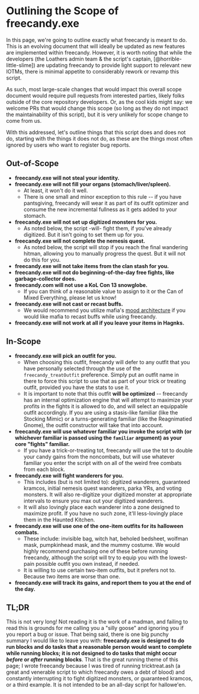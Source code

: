 # Outlining the Scope of freecandy.exe

In this page, we're going to outline exactly what freecandy is meant to do. This is an evolving document that will ideally be updated as new features are implemented within freecandy. However, it is worth noting that while the developers (the Loathers admin team & the script's captain, [@horrible-little-slime]) are updating freecandy to provide light support to relevant new IOTMs, there is minimal appetite to considerably rework or revamp this script.

As such, most large-scale changes that would impact this overall scope document would require pull requests from interested parties, likely folks outside of the core repository developers. Or, as the cool kids might say: we welcome PRs that would change this scope (so long as they do not impact the maintainability of this script), but it is very unlikely for scope change to come from us.

With this addressed, let's outline things that this script does and does not do, starting with the things it does not do, as these are the things most often ignored by users who want to register bug reports.

## Out-of-Scope

- **freecandy.exe will not steal your identity.**
- **freecandy.exe will not fill your organs (stomach/liver/spleen).**
  - At least, it won't do it well.
  - There is one small and minor exception to this rule -- if you have pantsgiving, freecandy will wear it as part of its outfit optimizer and consume the new incremental fullness as it gets added to your stomach.
- **freecandy.exe will not set up digitized monsters for you.**
  - As noted below, the script -will- fight them, if you've already digitized. But it isn't going to set them up for you.
- **freecandy.exe will not complete the nemesis quest.**
  - As noted below, the script will stop if you reach the final wandering hitman, allowing you to manually progress the quest. But it will not do this for you.
- **freecandy.exe will not take items from the clan stash for you.**
- **freecandy.exe will not do beginning-of-the-day free fights, like garbage-collector does.**
- **freecandy.com will not use a KoL Con 13 snowglobe.**
  - If you can think of a reasonable value to assign to it or the Can of Mixed Everything, please let us know!
- **freecandy.exe will not cast or recast buffs.**
  - We would recommend you utilize mafia's [mood architecture](https://wiki.kolmafia.us/index.php/Mood) if you would like mafia to recast buffs while using freecandy.
- **freecandy.exe will not work at all if you leave your items in Hagnks.**

## In-Scope

- **freecandy.exe will pick an outfit for you.**
  - When choosing this outfit, freecandy will defer to any outfit that you have personally selected through the use of the `freecandy_treatOutfit` preference. Simply put an outfit name in there to force this script to use that as part of your trick or treating outfit, provided you have the stats to use it.
  - It is important to note that this outfit **will be optimized** -- freecandy has an internal optimization engine that will attempt to maximize your profits in the fights it is allowed to do, and will select an equippable outfit accordingly. If you are using a stasis-like familiar (like the Stocking Mimic) or a turns-generating familiar (like the Reagnimatied Gnome), the outfit constructor will take that into account.
- **freecandy.exe will use whatever familiar you invoke the script with (or whichever familiar is passed using the `familiar` argument) as your core "fights" familiar.**
  - If you have a trick-or-treating tot, freecandy will use the tot to double your candy gains from the noncombats, but will use whatever familiar you enter the script with on all of the weird free combats from each block.
- **freecandy.exe will fight wanderers for you.**
  - This includes (but is not limited to): digitized wanderers, guaranteed kramcos, initial nemesis quest wanderers, parka YRs, and voting monsters. It will also re-digitize your digitized monster at appropriate intervals to ensure you max out your digitized wanderers.
  - It will also lovingly place each wanderer into a zone designed to maximize profit. If you have no such zone, it'll less-lovingly place them in the Haunted Kitchen.
- **freecandy.exe will use one of the one-item outfits for its halloween combats.**
  - These include: invisible bag, witch hat, beholed bedsheet, wolfman mask, pumpkinhead mask, and the mummy costume. We would highly recommend purchasing one of these before running freecandy, although the script will try to equip you with the lowest-pain possible outfit you own instead, if needed.
  - It is willing to use certain two-item outfits, but it prefers not to. Because two items are worse than one.
- **freecandy.exe will track its gains, and report them to you at the end of the day.**

## TL;DR

This is not very long! Not reading it is the work of a madman, and failing to read this is grounds for me calling you a "silly goose" and ignoring you if you report a bug or issue. That being said, there is one big punchy summary I would like to leave you with: **freecandy.exe is designed to do run blocks and do tasks that a reasonable person would want to complete while running blocks; it is not designed to do tasks that might occur _before_ or _after_ running blocks**. That is the great running theme of this page; I wrote freecandy because I was tired of running tricktreat.ash (a great and venerable script to which freecandy owes a debt of blood) and constantly interrupting it to fight digitized monsters, or guaranteed kramcos, or a third example. It is not intended to be an all-day script for hallowe'en.
